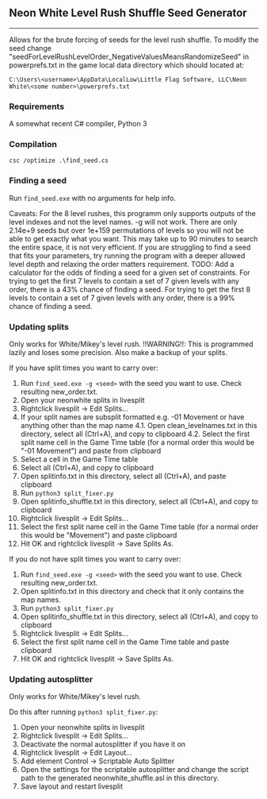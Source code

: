 ## Neon White Level Rush Shuffle Seed Generator
---
Allows for the brute forcing of seeds for the level rush shuffle.
To modify the seed change "seedForLevelRushLevelOrder_NegativeValuesMeansRandomizeSeed" in powerprefs.txt in the game local data directory which should located at:
    
    C:\Users\<username>\AppData\LocalLow\Little Flag Software, LLC\Neon White\<some number>\powerprefs.txt

### Requirements
A somewhat recent C# compiler,
Python 3

### Compilation

`csc /optimize .\find_seed.cs`

### Finding a seed
Run `find_seed.exe` with no arguments for help info.

Caveats:
For the 8 level rushes, this programm only supports outputs of the level indexes and not the level names. -g will not work.
There are only 2.14e+9 seeds but over 1e+159 permutations of levels so you will not be able to get exactly what you want.
This may take up to 90 minutes to search the entire space, it is not very efficient.
If you are struggling to find a seed that fits your parameters, try running the program with a deeper allowed level depth and relaxing the order matters requirement.
TODO: Add a calculator for the odds of finding a seed for a given set of constraints.
For trying to get the first 7 levels to contain a set of 7 given levels with any order, there is a 43% chance of finding a seed.
For trying to get the first 8 levels to contain a set of 7 given levels with any order, there is a 99% chance of finding a seed.


### Updating splits
Only works for White/Mikey's level rush.
!!WARNING!!: This is programmed lazily and loses some precision.
Also make a backup of your splits.

If you have split times you want to carry over:
1. Run `find_seed.exe -g <seed>` with the seed you want to use. Check resulting new_order.txt.
2. Open your neonwhite splits in livesplit
3. Rightclick livesplit -> Edit Splits...
4. If your split names are subsplit formatted e.g. -01 Movement or have anything other than the map name
    4.1. Open clean_levelnames.txt in this directory, select all (Ctrl+A), and copy to clipboard
    4.2. Select the first split name cell in the Game Time table (for a normal order this would be "-01 Movement") and paste from clipboard
4. Select a cell in the Game Time table
5. Select all (Ctrl+A), and copy to clipboard
6. Open splitinfo.txt in this directory, select all (Ctrl+A), and paste clipboard
7. Run `python3 split_fixer.py`
8. Open splitinfo_shuffle.txt in this directory, select all (Ctrl+A), and copy to clipboard
9. Rightclick livesplit -> Edit Splits...
10. Select the first split name cell in the Game Time table (for a normal order this would be "Movement") and paste clipboard
11. Hit OK and rightclick livesplit -> Save Splits As.

If you do not have split times you want to carry over:
1. Run `find_seed.exe -g <seed>` with the seed you want to use. Check resulting new_order.txt.
2. Open splitinfo.txt in this directory and check that it only contains the map names.
3. Run `python3 split_fixer.py`
4. Open splitinfo_shuffle.txt in this directory, select all (Ctrl+A), and copy to clipboard
5. Rightclick livesplit -> Edit Splits...
6. Select the first split name cell in the Game Time table and paste clipboard
7. Hit OK and rightclick livesplit -> Save Splits As.

### Updating autosplitter
Only works for White/Mikey's level rush.

Do this after running `python3 split_fixer.py`:
1. Open your neonwhite splits in livesplit
2. Rightclick livesplit -> Edit Splits...
3. Deactivate the normal autosplitter if you have it on
4. Rightclick livesplit -> Edit Layout...
5. Add element Control -> Scriptable Auto Splitter
6. Open the settings for the scriptable autosplitter and change the script path to the generated neonwhite_shuffle.asl in this directory.
7. Save layout and restart livesplit


